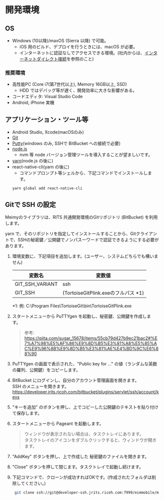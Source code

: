 # 開発環境

## OS

* Windows (10以降)/maxOS (Sierra 以降) で可能。
  * iOS 用のビルド、デプロイを行うときには、macOS が必要。
  * インターネットに認証なしでアクセスできる環境。(社内からは、[インターネットダイレクト接続](https://portal.staff.jp.ricoh.com/rfg/it/manual/index.php/DIRECTCONNECTION)を参照のこと)

### 推奨環境
* 高性能PC (Core i7(第7世代以上), Memory 16GB以上, SSD)
  * HDD ではデバッグ等が遅く、開発効率に大きな影響がある。
* コードエディタ: Visual Studio Code
* Android, iPhone 実機

## アプリケーション・ツール等

* Android Studio, Xcode(macOSのみ)
* [Git](https://git-scm.com/)
* [Putty](https://www.putty.org/)(windows のみ, SSHで BitBucket への接続で必要)
* [node.js](https://nodejs.org/ja/)
  * nvm 等 node バージョン管理ツールを導入することが望ましいです。
* [yarn](https://yarnpkg.com/lang/ja/)(node.js の後に)
* react-native-cli(yarn の後に)
  * コマンドプロンプト等シェルから、下記コマンドでインストールします。  
  ```
  yarn global add react-native-cli
  ```

## Gitで SSH の設定

Meimyのライブラリは、RITS 共通開発環境のGitリポジトリ (BitBucket) を利用します。

yarn で、そのリポジトリを指定してインストールすることから、Gitクライアントで、SSHの秘密鍵／公開鍵でノンパスーワードで認証できるようにする必要があります。

1. 環境変数に、下記項目を追加します。(ユーザー、システムどちらでも構いません)
   
   | 変数名          | 変数値                              |
   | --------------- | ----------------------------------- |
   | GIT_SSH_VARIANT | ssh                                 |
   | GIT_SSH         | (TortoiseGitPlink.exeのフルパス *1) |

   *1: 例: C:\Program Files\TortoiseGit\bin\TortoiseGitPlink.exe

2. スタートメニューから PuTTYgen を起動し、秘密鍵、公開鍵を作成します。

    > 参考: https://qiita.com/sugar_15678/items/55cb79d427b9ec21bac2#%E7%A7%98%E5%AF%86%E9%8D%B5%E3%81%A8%E5%85%AC%E9%96%8B%E9%8D%B5%E3%81%AE%E4%BD%9C%E6%88%90

3. PuTTYgen の画面で表示された、"Public key for ..." の値（ランダムな英数の羅列、公開鍵）をコピーします。
4.  BitBucket にログインし、自分のアカウント管理画面を開きます。  
SSH のメニューを開きます。  
https://developer.jrits.ricoh.com/bitbucket/plugins/servlet/ssh/account/keys

1. "キーを追加" のボタンを押し、上でコピーした公開鍵のテキストを貼り付けて保存します。
1. スタートメニューから Pageant を起動します。

    > ウィンドウが表示されない場合は、タスクトレイにあります。  
    > タスクトレイのアイコンをダブルクリックすると、ウィンドウが開きます。

2. "AddKey" ボタンを押し、上で作成した 秘密鍵のファイルを開きます。
3. "Close" ボタンを押して閉じます。タスクトレイで起動し続けます。
4. 下記コマンドで、クローンが成功すればOKです。(作成されたフォルダは削除してください。)

    ```bash
     git clone ssh://git@developer-ssh.jrits.ricoh.com:7999/eimmobile/meimy-utils.git
    ```
